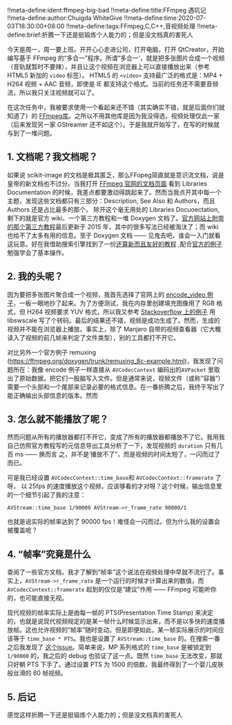 !!meta-define:ident:ffmpeg-big-bad
!!meta-define:title:FFmpeg 遇坑记
!!meta-define:author:Chuigda WhiteGive
!!meta-define:time:2020-07-03T18:30:00+08:00
!!meta-define:tags:FFmpeg,C,C++,音视频处理
!!meta-define:brief:折腾一下还是挺锻炼个人能力的；但是没文档真的害死人

今天是周一，周一要上班。开开心心走进公司，打开电脑，打开 QtCreator，开始编写基于 FFmpeg 的“多合一”程序。所谓“多合一’，就是把多张图片合成一个视频（音轨就暂时不要辣），并且让这个视频在浏览器上可以直接播放出来（参考 HTML5 新加的 `video` 标签）。 HTML5 的 `<video>` 支持最广泛的格式是：MP4 + H264 视频 + AAC 音频，即使是 IE 都支持这个格式。当前的任务还不需要音频流，所以我只关注视频就可以了。

在这次任务中，我被要求使用一个看起来还不错（其实确实不错，就是后面你们就知道了）的 [FFmpeg库](ffmpeg.org)。之所以不用其他库是因为我没得选，视频处理仅此一家（后来发现另一家 GStreamer 还不如这个）。于是我就开始写了，在写的时候就与到了一堆问题。

## 1. 文档呢？我文档呢？

如果说 scikit-image 的文档是极其匿乏，那么FFopeg简直就是意识流文档，说是皇帝的新文档也不过分。当我打开 [FFmpeg 官网的文档页面](https://ffmpeg.org/documentation.html) 看到 Libraries Documentation 的时候，我差点都要激动得跳起来了。然而当我点开其中每一个主题，发现这些文档都只有三部分：Description, See Also 和 Authors，而且Authors 还是占比最多的那个。 除开这个毫无用处的 Libraries Docuoectation, 剩下的就是官方 wiki、一个第三方教程和一堆 Doxygen 文档了。[官方网站上附带的那个第三方教程](dragster.org/ffmpeg)最后更新于 2015 年，其中的很多写法已经被淘汰了；而 wiki 也给不了太多有用的信息。至于 Doxygen 文档 —— 见鬼去吧，谁会一入门就看这玩意。好在我借助搜索引擎找到了一份[还算新而且友好的教程](https://github.com/leandromoreira/ffmpeg-libav-tutorial) ,配合[官方的例子](https://ffmpeg.org/doxygen/trunk/examples.html) 勉强学会了基本操作。

## 2. 我的头呢？

因为要把多张图片聚合成一个视频，我首先选择了官网上的 [encode_video 例子](https://ffmpeg.org/doxygen/trunk/encode_video_8c-example.html)，一板一眼地抄了起来。为了方便测试，我在内存里创建填充图像用了 RGB 格式，但 H264 视频要求 YUV 格式，所以我又参考 [Stackoverflow 上的例子](https://stackoverflow.com/questions/16667687/how-to-convert-rgb-from-yuv420p-for-ffmpeg-encoder) 用 libswscale 写了个转码。最后的结果还不错，视频是成功生成了。然而，生成的视频并不能在浏览器上播放。事实上，除了 Manjaro 自带的视频查看器（它大概读入了视频的前几帧来判定了文件类型），别的工具都打不开它。

对比另外一个官方例子 remuxing (https://ffmpeg.org/doxygen/trunk/remuxing_8c-example.html)，我发现了问题所在：我像 encode 例子一样直接从 `AVCodecContext` 编码出的`AVPacket` 里取出了原始数据，把它们一股脑写入文件。但是通常来说，视频文件（或称“容器”）需要一个头部和一个尾部来记录必要的格式信息。在一番折腾之后，我终于写出了能正确输出头部信息的版本。然而

## 3. 怎么就不能播放了呢？ 

然而问题从所有的播放器都打不开它，变成了所有的播放器都播放不了它。我用我自己仿照官方教程写的元信息导出工具分析了一下，发现视频的 `duration` 只有几百 ms —— 换而言 之，并不是‘播放不了”，而是视频的时间太短了，一闪而过了而已。

可是我已经设置 `AVCodecContext::time_base`和 `AVCodecContext::framerate` 了呀，
以 25fps 的速度播放这个视频，应该够看的才对呀？这个时候，输出信息里的一个细节引起了我的注意：

```
AVStream::time_base 1/90000 AVStream->r_frame_rate 90000/1
```

也就是说实际的帧率达到了 90000 fps！难怪会一闪而过。但为什么我的设置会被覆盖呢？

## 4. “帧率”究竟是什么

查阅了一些官方文档，我才了解到“帧率”这个说法在视频处理中早就不流行了。事实上，`AVStream->r_frame_rate` 是一个运行的时候才计算出来的数值，而 `AVCodecContext::framerate` 起到的仅仅是“建议”作用 —— FFmpeg 可能听你的，也可能直接无视。

现代视频的帧率实际上是由每一帧的 PTS(Presentation Time Stamp) 来决定的，也就是说现代视频规定的是某一帧什么时候显示出来，而不是以多快的速度播放帧。这也允许视频的“帧率”随时变动。但是即便如此，某一帧实际展示的时间应该等于 `time_base * PTS`。我也是设置了 `AVStream::time_base` 的。在搜索一番之后我发现了 [这个issue](https://trac.ffmpeg.org/ticket/2658)。简单来说，MP 系列格式的 `time_base` 是被锁定到 `1/90000` 的，我之后的 debug 也验证了这一点。既然 `time_base` 无法改变，那就只好朝 PTS 下手了。通过设置 PTS 为 1500 的倍数，我最终得到了一个婴儿皮肤般丝滑的 60 帧视频。

## 5. 后记

感觉这样折腾一下还是挺锻炼个人能力的；但是没文档真的害死人
